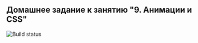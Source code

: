 ## Домашнее задание к занятию "9. Анимации и CSS"

![Build status](https://github.com/tashakibanova/anim/actions/workflows/web.yml/badge.svg)